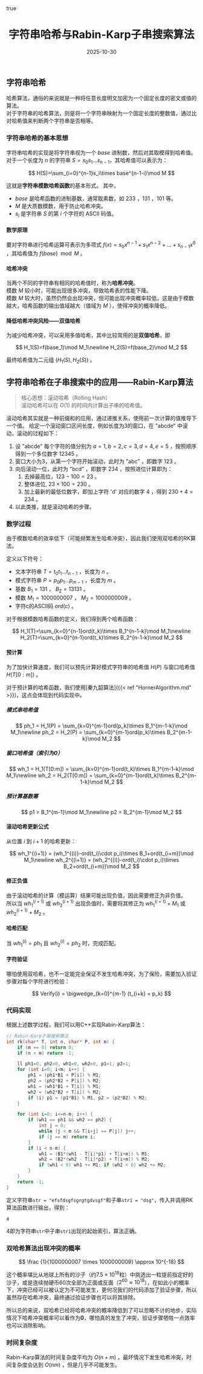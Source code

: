 ﻿---
title: "字符串哈希与Rabin-Karp子串搜索算法"
date: 2025-10-30
timezone: UTC+8
tags: ["算法","哈希","字符串","子串搜索","Rabin-Karp算法"]
categories: ["算法原理"]
draft: false
math: true
---

## 字符串哈希

哈希算法，通俗的来说就是一种将任意长度明文加密为一个固定长度的密文或值的算法。  
对于字符串的哈希算法，则是将一个字符串映射为一个固定长度的整数值，通过比对哈希值来判断两个字符串是否相等。  

### 字符串哈希的基本思想

字符串哈希的实现是将字符串视为一个 $base$ 进制数，然后对其取模得到哈希值。  
对于一个长度为 $n$ 的字符串 $S=s_0s_1...s_{n-1}$，其哈希值可以表示为：

$$
H(S)=\sum_{i=0}^{n-1}s_i\times base^{n-1-i}\mod M
$$

这就是**字符串模数哈希函数**的基本形式。
其中，
- $base$ 是哈希函数的进制基数，通常取素数，如 233 ，131 ，101 等。
- $M$ 是大质数模数，用于防止哈希冲突。
- $s_i$ 是字符串 $S$ 的第 $i$ 个字符的 ASCII 码值。

#### 数学原理

要对字符串进行哈希运算可表示为多项式 $f(x)=s_0x^{n-1}+s_1x^{n-2}+...+s_{n-1}x^0$ ，其哈希值为 $f(base)\mod M$ 。

#### 哈希冲突

当两个不同的字符串有相同的哈希值时，称为**哈希冲突**。  
模数 $M$ 较小时，可能出现很多冲突，导致哈希表的性能下降。  
模数 $M$ 较大时，虽然仍然会出现冲突，但可能出现冲突概率较低，这是由于模数越大，哈希函数的输出值域越大（值域为 $M$ ），使得冲突的概率降低。

#### 降低哈希冲突风险——双值哈希

为减少哈希冲突，可以采用多值哈希，其中比较常用的是**双值哈希**，即

$$
H_1(S)=f(base_1)\mod M_1\newline
H_2(S)=f(base_2)\mod M_2
$$

最终哈希值为二元组 $(H_1(S),H_2(S))$ 。



## 字符串哈希在子串搜索中的应用——Rabin-Karp算法

>核心思想：滚动哈希（Rolling Hash）  
>滚动哈希可以在 $O(1)$ 的时间内计算出子串的哈希值。

滚动哈希其实就是一种前缀和的应用，通过递推关系，使用前一次计算的值推导下一个值。
给定一个滚动窗口区间长度，例如长度为3的窗口，在 "abcde" 中滚动，滚动的过程如下：
1. 设 "abcde" 每个字符的值分别为 $a=1,b=2,c=3,d=4,e=5$ ，按照顺序得到一个多位数字 $12345$ 。
2. 窗口大小为3，从第一个字符开始滚动，此时为 "abc" ，即数字 $123$ 。
3. 向后滚动一位，此时为 "bcd" ，即数字 $234$ ，按照进位计算即为：
   1. 去掉最高位，$123-100=23$ 。
   2. 整体进位, $23\times100=230$ 。
   3. 加上最新的最低位数字，即加上字符 'd' 对应的数字 $4$ ，得到 $230+4=234$ 。
4. 以此类推，就是滚动哈希的步骤。

### 数学过程

由于模数哈希的效率低下（可能频繁发生哈希冲突），因此我们使用双哈希的RK算法。

定义以下符号：
- 文本字符串 $T=t_0t_1...t_{n-1}$ ，长度为 $n$ 。
- 模式字符串 $P=p_0p_1...p_{m-1}$ ，长度为 $m$ 。
- 基数 $B_1 = 131$ ， $B_2 = 13131$ 。
- 模数 $M_1 = 1000000007$ ， $M_2 = 1000000009$ 。
- 字符c的ASCII码 $ord(c)$ 。

对于根据模数哈希函数的定义，我们得到两个哈希函数：

$$
H_1(T)=\sum_{k=0}^{n-1}ord(t_k)\times B_1^{n-1-k}\mod M_1\newline
H_2(T)=\sum_{k=0}^{n-1}ord(t_k)\times B_2^{n-1-k}\mod M_2
$$

#### 预计算

为了加快计算速度，我们可以预先计算好模式字符串的哈希值 $H(P)$ 与窗口哈希值 $H(T[0:m])$ 。

对于预计算的哈希函数，我们使用[秦九韶算法]({{< ref "HornerAlgorithm.md" >}})，这点会体现到代码实现中。

##### 模式串哈希值

$$
ph_1 = H_1(P) = \sum_{k=0}^{m-1}ord(p_k)\times B_1^{m-1-k}\mod M_1\newline
ph_2 = H_2(P) = \sum_{k=0}^{m-1}ord(p_k)\times B_2^{m-1-k}\mod M_2
$$

##### 窗口哈希值（索引为0）

$$
wh_1 = H_1(T[0:m]) = \sum_{k=0}^{m-1}ord(t_k)\times B_1^{m-1-k}\mod M_1\newline
wh_2 = H_2(T[0:m]) = \sum_{k=0}^{m-1}ord(t_k)\times B_2^{m-1-k}\mod M_2
$$

##### 预计算基数幂

$$
p1 = B_1^{m-1}\mod M_1\newline
p2 = B_2^{m-1}\mod M_2
$$

#### 滚动哈希更新公式

从位置 $i$ 到 $i+1$ 的哈希更新：

$$
wh_1^{(i+1)} = (wh_1^{(i)}-ord(t_i)\cdot p_i)\times B_1+ord(t_{i+m})\mod M_1\newline
wh_2^{(i+1)} = (wh_2^{(i)}-ord(t_i)\cdot p_i)\times B_2+ord(t_{i+m})\mod M_2
$$

#### 修正负值

由于滚动哈希的计算（模运算）结果可能出现负值，因此需要修正为非负值。  
所以当 $wh_1^{(i+1)}$ 或 $wh_2^{(i+1)}$ 出现负值时，需要将其修正为 $wh_1^{(i+1)}+M_1$ 或 $wh_2^{(i+1)}+M_2$ 。

#### 哈希匹配

当 $wh_1^{(i)} = ph_1$ 且 $wh_2^{(i)} = ph_2$ 时，完成匹配。

#### 字符验证

哪怕使用双哈希，也不一定能完全保证不发生哈希冲突，为了保险，需要加入验证步骤对每个字符进行检验：

$$
Verify(i) = \bigwedge_{k=0}^{m-1} (t_{i+k} = p_k)
$$

### 代码实现

根据上述数学过程，我们可以用C++实现Rabin-Karp算法：

```c++
// Rabin-Karp子串搜索算法
int rk(char* T, int n, char* P, int m) {
    if (m == 0) return 0;
    if (n < m) return -1;

    ll ph1=0, ph2=0, wh1=0, wh2=0, p1=1, p2=1;
    for (int i=0; i<m; i++) {
        ph1 = (ph1*B1 + P[i]) % M1;
        ph2 = (ph2*B2 + P[i]) % M2;
        wh1 = (wh1*B1 + T[i]) % M1;
        wh2 = (wh2*B2 + T[i]) % M2;
        if (i) p1 = (p1*B1) % M1, p2 = (p2*B2) % M2;
    }

    for (int i=0; i<=n-m; i++) {
        if (wh1 == ph1 && wh2 == ph2) {
            int j = 0;
            while (j < m && T[i+j] == P[j]) j++;
            if (j == m) return i;
        }
        if (i < n-m) {
            wh1 = (B1*(wh1 - T[i]*p1) + T[i+m]) % M1;
            wh2 = (B2*(wh2 - T[i]*p2) + T[i+m]) % M2;
            if (wh1 < 0) wh1 += M1; if (wh2 < 0) wh2 += M2;
        }
    }
    return -1;
}
```

定义字符串`str = "efsfdsgfsgrgtgdvsgf"`和子串`str1 = "dsg"`，传入并调用RK算法函数进行输出，得到：

```console
4
```

4即为字符串`str`中子串`str1`出现的起始索引，算法正确。

### 双哈希算法出现冲突的概率

$$
\frac {1}{1000000007 \times 1000000009} \approx 10^{-18}
$$

这个概率堪比从地球上所有的沙子（约$7.5 × 10^{18}$粒）中挑选出一粒提前指定好的沙子，或是连续抛硬币60次全部为正面或反面（$2^{60} \approx 10^{18}$），在如此小的概率下，冲突已经可以被认定为不可能发生，更何况我们的代码添加了验证步骤，所以虽然存在哈希冲突，最终通过验证步骤也可以将其排除。

所以总的来说，双哈希已经将哈希冲突的概率降低到了可以忽略不计的地步，实际情况下哈希冲突概率可以看作为**0**，哪怕真的发生了冲突，验证步骤牺牲一点效率也可以消除影响。

### 时间复杂度

Rabin-Karp算法的时间复杂度平均为 $O(n+m)$ ，最坏情况下发生哈希冲突，时间复杂度会达到 $O(nm)$ ，但是几乎不可能发生。